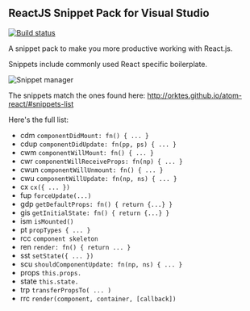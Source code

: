 ## ReactJS Snippet Pack for Visual Studio

[![Build status](https://ci.appveyor.com/api/projects/status/7l4iyu356ci5yy2u?svg=true)](https://ci.appveyor.com/project/madskristensen/reactsnippetpack)

A snippet pack to make you more productive working with React.js.

Snippets include commonly used React specific boilerplate.

![Snippet manager](../art/snippet-manager.png)

The snippets match the ones found here: http://orktes.github.io/atom-react/#snippets-list

Here's the full list:

- cdm `componentDidMount: fn() { ... }`
- cdup `componentDidUpdate: fn(pp, ps) { ... }`
- cwm `componentWillMount: fn() { ... }`
- cwr `componentWillReceiveProps: fn(np) { ... }`
- cwun `componentWillUnmount: fn() { ... }`
- cwu `componentWillUpdate: fn(np, ns) { ... }`
- cx `cx({ ... })`
- fup `forceUpdate(...)`
- gdp `getDefaultProps: fn() { return {...} }`
- gis `getInitialState: fn() { return {...} }`
- ism `isMounted()`
- pt `propTypes { ... }`
- rcc `component skeleton`
- ren `render: fn() { return ... }`
- sst `setState({ ... })`
- scu `shouldComponentUpdate: fn(np, ns) { ... }`
- props `this.props.`
- state `this.state.`
- trp `transferPropsTo( ... )`
- rrc `render(component, container, [callback]) `